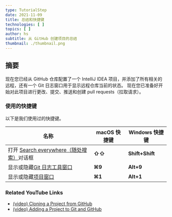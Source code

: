 ```yaml
---
type: TutorialStep
date: 2021-11-09
title: 总结和快捷键
technologies: [ ]
topics: [ ]
author: hs
subtitle: 从 GitHub 创建项目的总结
thumbnail: ./thumbnail.png
---
```


## 摘要
现在您已经从 GitHub 仓库配置了一个 IntelliJ IDEA 项目，并添加了所有相关的远程，还有一个 Git 日志窗口用于显示远程仓库当前的状态。 现在您已准备好开始对此项目进行更改、提交、推送和创建 pull requests（拉取请求）。

### 使用的快捷键
以下是我们使用过的快捷键。

| 名称                                                                                             | macOS 快捷键 | Windows 快捷键     |
| ---------------------------------------------------------------------------------------------- | --------- | --------------- |
| 打开 [Search everywhere（随处搜索）](https://www.jetbrains.com/help/idea/searching-everywhere.html)对话框 | **⇧⇧**    | **Shift+Shift** |
| 显示或隐藏[Git 日志工具窗口](https://www.jetbrains.com/help/idea/investigate-changes.html)                | **⌘9**    | **Alt+9**       |
| 显示或隐藏[项目窗口](https://www.jetbrains.com/help/idea/project-tool-window.html)                      | **⌘1**    | **Alt+1**       |

### Related YouTube Links
- [(video) Cloning a Project from GitHub](https://www.youtube.com/watch?v=aBVOAnygcZw)
- [(video) Adding a Project to Git and GitHub](https://www.youtube.com/watch?v=mf2-MOl0VXY)